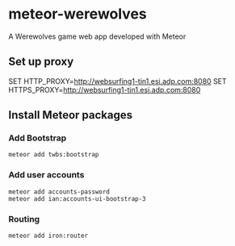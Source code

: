 # meteor-werewolves
A Werewolves game web app developed with Meteor

## Set up proxy
SET HTTP_PROXY=http://websurfing1-tin1.esi.adp.com:8080
SET HTTPS_PROXY=http://websurfing1-tin1.esi.adp.com:8080

## Install Meteor packages
### Add Bootstrap
```
meteor add twbs:bootstrap
```

### Add user accounts
```
meteor add accounts-password
meteor add ian:accounts-ui-bootstrap-3
```

### Routing 
```
meteor add iron:router
```
